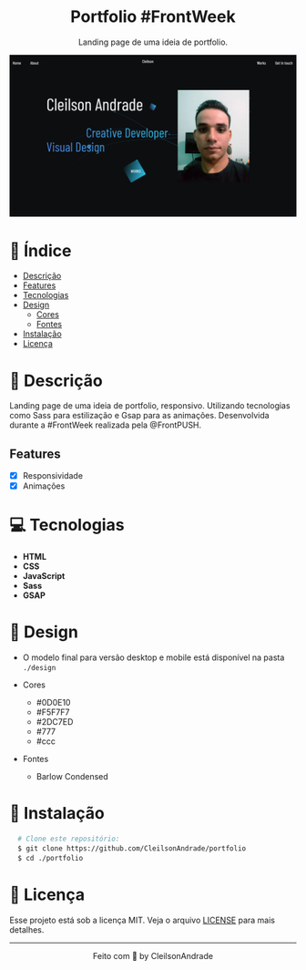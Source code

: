 <div align="center">
  <h1>Portfolio #FrontWeek</h1>
  <p>Landing page de uma ideia de portfolio.</p>
  <img src="./design/desktop.png" alt="Logo" width="800">
</div>

# 📒 Índice

* [Descrição](#descrição)
* [Features](#features) 
* [Tecnologias](#tecnologias)
* [Design](#design)
  * [Cores](#cores)
  * [Fontes](#fontes)
* [Instalação](#instalação)
* [Licença](#licença)

# 📃 <span id="descrição">Descrição</span>
Landing page de uma ideia de portfolio, responsivo. Utilizando tecnologias como Sass para estilização e Gsap para as animações. Desenvolvida durante a #FrontWeek realizada pela @FrontPUSH.

## Features
- [x] Responsividade<br>
- [x] Animações<br>

# 💻 <span id="tecnologias">Tecnologias</span>
- **HTML**
- **CSS**
- **JavaScript**
- **Sass**
- **GSAP**

# 🎨 <span id="design">Design</span>
- O modelo final para versão desktop e mobile está disponível na pasta `./design`

- <span id="cores">Cores<br></span>
  * #0D0E10<br>
  * #F5F7F7<br>
  * #2DC7ED<br>
  * #777<br>
  * #ccc<br>

- <span id="fontes">Fontes<br></span>
  * Barlow Condensed

# 🚀 <span id="instalação">Instalação</span>
```bash
  # Clone este repositório:
  $ git clone https://github.com/CleilsonAndrade/portfolio
  $ cd ./portfolio
```

# 📝 <span id="licença">Licença</span>

Esse projeto está sob a licença MIT. Veja o arquivo [LICENSE](LICENSE) para mais detalhes.

---

<p align="center">
  Feito com 💜 by CleilsonAndrade
</p>
